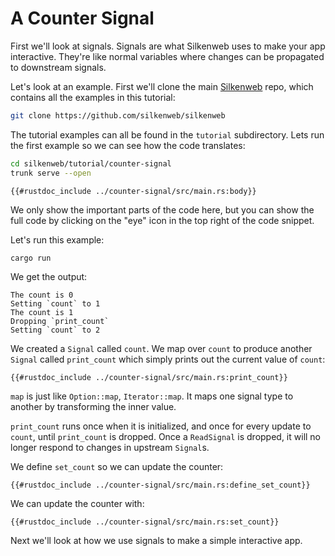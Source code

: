# A Counter Signal

First we'll look at signals. Signals are what Silkenweb uses to make your app interactive. They're like normal variables where changes can be propagated to downstream signals.

Let's look at an example. First we'll clone the main [Silkenweb] repo, which contains all the examples in this tutorial:

```bash
git clone https://github.com/silkenweb/silkenweb
```

The tutorial examples can all be found in the `tutorial` subdirectory. Lets run the first example so we can see how the code translates:

```bash
cd silkenweb/tutorial/counter-signal
trunk serve --open
```

```rust,no_run,noplayground,ignore
{{#rustdoc_include ../counter-signal/src/main.rs:body}}
```

We only show the important parts of the code here, but you can show the full code by clicking on the "eye" icon in the top right of the code snippet.

Let's run this example:

```bash
cargo run
```

We get the output:

```text
The count is 0
Setting `count` to 1
The count is 1
Dropping `print_count`
Setting `count` to 2
```

We created a `Signal` called `count`. We map over `count` to produce another `Signal` called `print_count` which simply prints out the current value of `count`:

```rust,no_run,noplayground,ignore
{{#rustdoc_include ../counter-signal/src/main.rs:print_count}}
```

`map` is just like `Option::map`, `Iterator::map`. It maps one signal type to another by transforming the inner value.

`print_count` runs once when it is initialized, and once for every update to `count`, until `print_count` is dropped. Once a `ReadSignal` is dropped, it will no longer respond to changes in upstream `Signal`s.

We define `set_count` so we can update the counter:

```rust,no_run,noplayground,ignore
{{#rustdoc_include ../counter-signal/src/main.rs:define_set_count}}
```

We can update the counter with:

```rust,no_run,noplayground,ignore
{{#rustdoc_include ../counter-signal/src/main.rs:set_count}}
```

Next we'll look at how we use signals to make a simple interactive app.

[Silkenweb]: https://github.com/silkenweb/silkenweb
